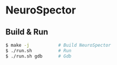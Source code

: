# NeuroSpector


## Build & Run
~~~bash
$ make -j           # Build NeuroSpector
$ ./run.sh          # Run
$ ./run.sh gdb      # Gdb
~~~
